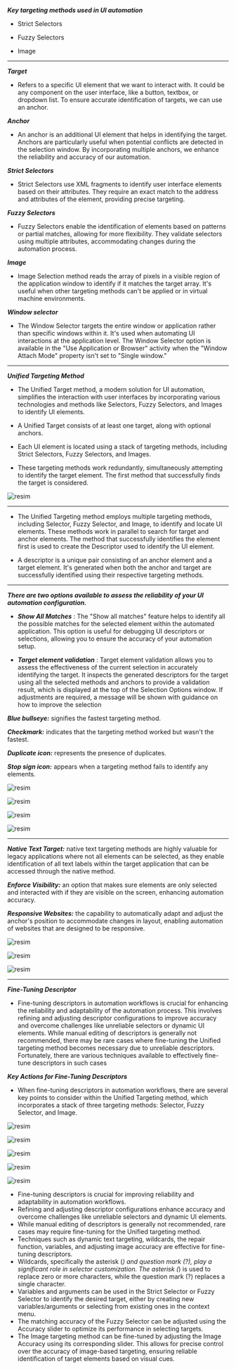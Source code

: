 ***Key targeting methods used in UI automation***

- Strict Selectors

- Fuzzy Selectors

- Image

---


***Target*** 


- Refers to a specific UI element that we want to interact with. It could be any component on the user interface, like a button, textbox, or dropdown list. 
To ensure accurate identification of targets, we can use an anchor. 


***Anchor***

- An anchor is an additional UI element that helps in identifying the target. Anchors are particularly useful when potential conflicts are detected in the selection window. By incorporating multiple anchors, we enhance the reliability and accuracy of our automation.



***Strict Selectors***


- Strict Selectors use XML fragments to identify user interface elements based on their attributes. 
They require an exact match to the address and attributes of the element, providing precise targeting. 


***Fuzzy Selectors***


- Fuzzy Selectors enable the identification of elements based on patterns or partial matches, allowing for more flexibility. 
They validate selectors using multiple attributes, accommodating changes during the automation process. 

    
***Image***


- Image Selection method reads the array of pixels in a visible region of the application window to identify if it matches the target array. 
It's useful when other targeting methods can't be applied or in virtual machine environments. 

    
***Window selector***

 
- The Window Selector targets the entire window or application rather than specific windows within it. 
It's used when automating UI interactions at the application level. 
The Window Selector option is available in the "Use Application or Browser" activity when the "Window Attach Mode" property isn't set to "Single window."

------


***Unified Targeting Method***


- The Unified Target method, a modern solution for UI automation, simplifies the interaction with user interfaces by incorporating various technologies and methods like Selectors, 
Fuzzy Selectors, and Images to identify UI elements. 



- A Unified Target consists of at least one target, along with optional anchors. 


-  Each UI element is located using a stack of targeting methods, including Strict Selectors, Fuzzy Selectors, and Images. 


- These targeting methods work redundantly, simultaneously attempting to identify the target element. The first method that successfully finds the target is considered. 



![resim](https://github.com/yaagmurss/AdvancedRPADeveloperCertificationTrainingNotes/assets/52479605/26d009e6-8640-4da1-afff-dceb772200d1)




---


- The Unified Targeting method employs multiple targeting methods, including Selector, Fuzzy Selector, and Image, to identify and locate UI elements. These methods work in parallel to search for target and anchor elements. The method that successfully identifies the element first is used to create the Descriptor used to identify the UI element. 


- A descriptor is a unique pair consisting of an anchor element and a target element. It's generated when both the anchor and target are successfully identified using their respective targeting methods.

----------


***There are two options available to assess the reliability of your UI automation configuration.*** 

- ***Show All Matches*** : The "Show all matches" feature helps to identify all the possible matches for the selected element within the automated application. This option is useful for debugging UI descriptors or selections, allowing you to ensure the accuracy of your automation setup.


- ***Target element validation*** : Target element validation allows you to assess the effectiveness of the current selection in accurately identifying the target. It inspects the generated descriptors for the target using all the selected methods and anchors to provide a validation result, which is displayed at the top of the Selection Options window. If adjustments are required, a message will be shown with guidance on how to improve the selection


***Blue bullseye:*** signifies the fastest targeting method.  



***Checkmark:*** indicates that the targeting method worked but wasn't the fastest.



***Duplicate icon:*** represents the presence of duplicates.



***Stop sign icon:*** appears when a targeting method fails to identify any elements.




![resim](https://github.com/yaagmurss/AdvancedRPADeveloperCertificationTrainingNotes/assets/52479605/beba677f-ccb5-4b6b-8371-4290cb361725)


![resim](https://github.com/yaagmurss/AdvancedRPADeveloperCertificationTrainingNotes/assets/52479605/511193e7-f2cd-4fed-8dbb-7e494daeba2d)



![resim](https://github.com/yaagmurss/AdvancedRPADeveloperCertificationTrainingNotes/assets/52479605/ca056536-ba70-40d1-bf93-8c7429e30131)


![resim](https://github.com/yaagmurss/AdvancedRPADeveloperCertificationTrainingNotes/assets/52479605/12f645b4-9935-43cf-a272-dd9f4cde37f9)





-------------------------


***Native Text Target:*** native text targeting methods are highly valuable for legacy applications where not all elements can be selected, as they enable identification of all text labels within the target application that can be accessed through the native method. 



***Enforce Visibility:*** an option that makes sure elements are only selected and interacted with if they are visible on the screen, enhancing automation accuracy.



***Responsive Websites:*** the capability to automatically adapt and adjust the anchor's position to accommodate changes in layout, enabling automation of websites that are designed to be responsive.



![resim](https://github.com/yaagmurss/AdvancedRPADeveloperCertificationTrainingNotes/assets/52479605/b70920cb-9f6b-480f-a1e3-74a8d6a37b4d)



![resim](https://github.com/yaagmurss/AdvancedRPADeveloperCertificationTrainingNotes/assets/52479605/1d8e6777-b07a-4dab-a523-c3c7d7604c67)


![resim](https://github.com/yaagmurss/AdvancedRPADeveloperCertificationTrainingNotes/assets/52479605/b00a06c6-48df-4c0c-add7-5ce201d7bfc6)


-------------------------------------


***Fine-Tuning Descriptor***

- Fine-tuning descriptors in automation workflows is crucial for enhancing the reliability and adaptability of the automation process. This involves refining and adjusting descriptor configurations to improve accuracy and overcome challenges like unreliable selectors or dynamic UI elements. While manual editing of descriptors is generally not recommended, there may be rare cases where fine-tuning the Unified targeting method becomes necessary due to unreliable descriptors. Fortunately, there are various techniques available to effectively fine-tune descriptors in such cases




***Key Actions for Fine-Tuning Descriptors***

- When fine-tuning descriptors in automation workflows, there are several key points to consider within the Unified Targeting method, which incorporates a stack of three targeting methods: Selector, Fuzzy Selector, and Image.


![resim](https://github.com/yaagmurss/AdvancedRPADeveloperCertificationTrainingNotes/assets/52479605/5396aa8a-d3e9-4a09-b144-ba17e6c5ba09)


![resim](https://github.com/yaagmurss/AdvancedRPADeveloperCertificationTrainingNotes/assets/52479605/3e83fef1-eaf6-4b6b-a0a8-af4b397878ea)



![resim](https://github.com/yaagmurss/AdvancedRPADeveloperCertificationTrainingNotes/assets/52479605/c705fd94-d73d-4dd8-bbd8-aca848d704d4)



![resim](https://github.com/yaagmurss/AdvancedRPADeveloperCertificationTrainingNotes/assets/52479605/f6ae2544-c76c-4e8e-8572-0a77fad95cf8)


![resim](https://github.com/yaagmurss/AdvancedRPADeveloperCertificationTrainingNotes/assets/52479605/e9312d3d-3e9e-42d3-9822-5711732c67a0)


- Fine-tuning descriptors is crucial for improving reliability and adaptability in automation workflows.
- Refining and adjusting descriptor configurations enhance accuracy and overcome challenges like unreliable selectors and dynamic UI elements.
- While manual editing of descriptors is generally not recommended, rare cases may require fine-tuning for the Unified targeting method.
- Techniques such as dynamic text targeting, wildcards, the repair function, variables, and adjusting image accuracy are effective for fine-tuning descriptors.
- Wildcards, specifically the asterisk (*) and question mark (?), play a significant role in selector customization. The asterisk (*) is used to replace zero or more characters, while the question mark (?) replaces a single character. 
- Variables and arguments can be used in the Strict Selector or Fuzzy Selector to identify the desired target, either by creating new variables/arguments or selecting from existing ones in the context menu.
- The matching accuracy of the Fuzzy Selector can be adjusted using the Accuracy slider to optimize its performance in selecting targets.
- The Image targeting method can be fine-tuned by adjusting the Image Accuracy using its corresponding slider. This allows for precise control over the accuracy of image-based targeting, ensuring reliable identification of target elements based on visual cues.











